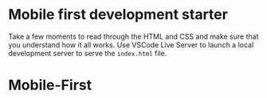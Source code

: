 # Mobile first development starter

Take a few moments to read through the HTML and CSS and make sure that you understand how it all works. Use VSCode Live Server to launch a local development server to serve the `index.html` file.
# Mobile-First

